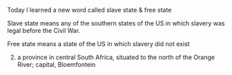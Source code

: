 Today I learned a new word called slave state & free state



Slave state means any of the southern states of the US in which slavery was legal before the Civil War.



Free state means a state of the US in which slavery did not exist 

2. a province in central South Africa, situated to the north of the Orange River; capital, Bloemfontein